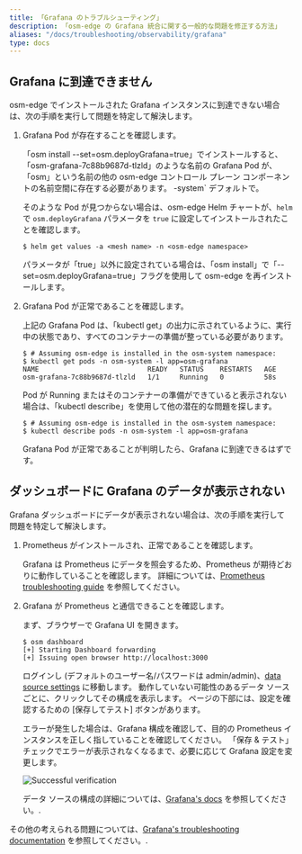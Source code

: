 ```yaml
---
title: 「Grafana のトラブルシューティング」
description: 「osm-edge の Grafana 統合に関する一般的な問題を修正する方法」
aliases: "/docs/troubleshooting/observability/grafana"
type: docs
---
```


## Grafana に到達できません

osm-edge でインストールされた Grafana インスタンスに到達できない場合は、次の手順を実行して問題を特定して解決します。

1. Grafana Pod が存在することを確認します。

     「osm install --set=osm.deployGrafana=true」でインストールすると、「osm-grafana-7c88b9687d-tlzld」のような名前の Grafana Pod が、「osm」という名前の他の osm-edge コントロール プレーン コンポーネントの名前空間に存在する必要があります。 -system` デフォルトで。

     そのような Pod が見つからない場合は、osm-edge Helm チャートが、`helm` で `osm.deployGrafana` パラメータを `true` に設定してインストールされたことを確認します。

    ```console
    $ helm get values -a <mesh name> -n <osm-edge namespace>
    ```

    パラメータが「true」以外に設定されている場合は、「osm install」で「--set=osm.deployGrafana=true」フラグを使用して osm-edge を再インストールします。

1. Grafana Pod が正常であることを確認します。

     上記の Grafana Pod は、「kubectl get」の出力に示されているように、実行中の状態であり、すべてのコンテナーの準備が整っている必要があります。

    ```console
    $ # Assuming osm-edge is installed in the osm-system namespace:
    $ kubectl get pods -n osm-system -l app=osm-grafana
    NAME                           READY   STATUS    RESTARTS   AGE
    osm-grafana-7c88b9687d-tlzld   1/1     Running   0          58s
    ```

    Pod が Running またはそのコンテナーの準備ができていると表示されない場合は、「kubectl describe」を使用して他の潜在的な問題を探します。

    ```console
    $ # Assuming osm-edge is installed in the osm-system namespace:
    $ kubectl describe pods -n osm-system -l app=osm-grafana
    ```

    Grafana Pod が正常であることが判明したら、Grafana に到達できるはずです。

## ダッシュボードに Grafana のデータが表示されない

Grafana ダッシュボードにデータが表示されない場合は、次の手順を実行して問題を特定して解決します。

1. Prometheus がインストールされ、正常であることを確認します。

     Grafana は Prometheus にデータを照会するため、Prometheus が期待どおりに動作していることを確認します。 詳細については、[Prometheus troubleshooting guide](/docs/troubleshooting/observability/prometheus/) を参照してください。

1. Grafana が Prometheus と通信できることを確認します。

     まず、ブラウザーで Grafana UI を開きます。

    ```console
    $ osm dashboard
    [+] Starting Dashboard forwarding
    [+] Issuing open browser http://localhost:3000
    ```

    ログインし (デフォルトのユーザー名/パスワードは admin/admin)、[data source settings](http://localhost:3000/datasources) に移動します。 動作していない可能性のあるデータ ソースごとに、クリックしてその構成を表示します。 ページの下部には、設定を確認するための [保存してテスト] ボタンがあります。

     エラーが発生した場合は、Grafana 構成を確認して、目的の Prometheus インスタンスを正しく指していることを確認してください。 「保存 & テスト」チェックでエラーが表示されなくなるまで、必要に応じて Grafana 設定を変更します。

    ![Successful verification](https://user-images.githubusercontent.com/5503924/112394171-7e419e00-8cb9-11eb-99fc-3343c6b9fbbd.png)

   データ ソースの構成の詳細については、[Grafana's docs](https://grafana.com/docs/grafana/latest/administration/provisioning/#data-sources) を参照してください。.

その他の考えられる問題については、[Grafana's troubleshooting documentation](https://grafana.com/docs/grafana/latest/troubleshooting/) を参照してください。.
